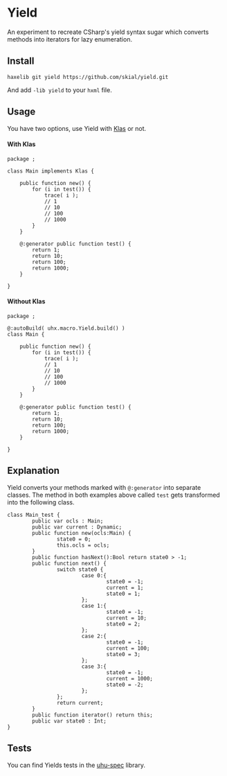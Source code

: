 Yield
=====

An experiment to recreate CSharp's yield syntax sugar which
converts methods into iterators for lazy enumeration.

## Install

`haxelib git yield https://github.com/skial/yield.git`
	
And add `-lib yield` to your `hxml` file.
	
## Usage

You have two options, use Yield with [Klas](https://github.com/skial/klas/) or not.

#### With Klas

```
package ;

class Main implements Klas {
	
	public function new() {
		for (i in test()) {
			trace( i );
			// 1
			// 10
			// 100
			// 1000
		}
	}
	
	@:generator public function test() {
		return 1;
		return 10;
		return 100;
		return 1000;
	}
	
}
```

#### Without Klas


```
package ;

@:autoBuild( uhx.macro.Yield.build() )
class Main {
	
	public function new() {
		for (i in test()) {
			trace( i );
			// 1
			// 10
			// 100
			// 1000
		}
	}
	
	@:generator public function test() {
		return 1;
		return 10;
		return 100;
		return 1000;
	}
	
}
```

## Explanation

Yield converts your methods marked with `@:generator` into 
separate classes. The method in both examples above called
`test` gets transformed into the following class.

```
class Main_test {
        public var ocls : Main;
        public var current : Dynamic;
        public function new(ocls:Main) {
                state0 = 0;
                this.ocls = ocls;
        }
        public function hasNext():Bool return state0 > -1;
        public function next() {
                switch state0 {
                        case 0:{
                                state0 = -1;
                                current = 1;
                                state0 = 1;
                        };
                        case 1:{
                                state0 = -1;
                                current = 10;
                                state0 = 2;
                        };
                        case 2:{
                                state0 = -1;
                                current = 100;
                                state0 = 3;
                        };
                        case 3:{
                                state0 = -1;
                                current = 1000;
                                state0 = -2;
                        };
                };
                return current;
        }
        public function iterator() return this;
        public var state0 : Int;
}
```

## Tests

You can find Yields tests in the [uhu-spec](https://github.com/skial/uhu-spec/blob/master/src/uhx/macro/YieldSpec.hx) library.